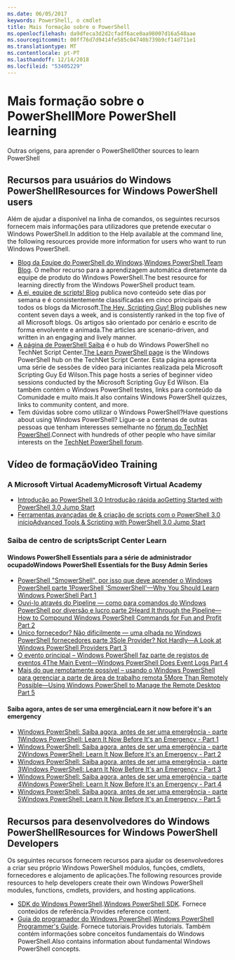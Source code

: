 ```yaml
---
ms.date: 06/05/2017
keywords: PowerShell, o cmdlet
title: Mais formação sobre o PowerShell
ms.openlocfilehash: da9dfeca3d2d2cfadf6ace0aa98007d16a548aae
ms.sourcegitcommit: 00ff76d7d9414fe585c04740b739b9cf14d711e1
ms.translationtype: MT
ms.contentlocale: pt-PT
ms.lasthandoff: 12/14/2018
ms.locfileid: "53405229"
---
```

# <a name="more-powershell-learning"></a><span data-ttu-id="08b30-103">Mais formação sobre o PowerShell</span><span class="sxs-lookup"><span data-stu-id="08b30-103">More PowerShell learning</span></span>

<span data-ttu-id="08b30-104">Outras origens, para aprender o PowerShell</span><span class="sxs-lookup"><span data-stu-id="08b30-104">Other sources to learn PowerShell</span></span>

## <a name="resources-for-windows-powershell-users"></a><span data-ttu-id="08b30-105">Recursos para usuários do Windows PowerShell</span><span class="sxs-lookup"><span data-stu-id="08b30-105">Resources for Windows PowerShell users</span></span>

<span data-ttu-id="08b30-106">Além de ajudar a disponível na linha de comandos, os seguintes recursos fornecem mais informações para utilizadores que pretende executar o Windows PowerShell.</span><span class="sxs-lookup"><span data-stu-id="08b30-106">In addition to the Help available at the command line, the following resources provide more information for users who want to run Windows PowerShell.</span></span>

- <span data-ttu-id="08b30-107">[Blog da Equipe do PowerShell do Windows](https://blogs.msdn.microsoft.com/powershell/).</span><span class="sxs-lookup"><span data-stu-id="08b30-107">[Windows PowerShell Team Blog](https://blogs.msdn.microsoft.com/powershell/).</span></span> <span data-ttu-id="08b30-108">O melhor recurso para a aprendizagem automática diretamente da equipe de produto do Windows PowerShell.</span><span class="sxs-lookup"><span data-stu-id="08b30-108">The best resource for learning directly from the Windows PowerShell product team.</span></span>
- <span data-ttu-id="08b30-109">[A ei, equipe de scripts! Blog](https://blogs.technet.microsoft.com/heyscriptingguy/) publica novo conteúdo sete dias por semana e é consistentemente classificadas em cinco principais de todos os blogs da Microsoft.</span><span class="sxs-lookup"><span data-stu-id="08b30-109">[The Hey, Scripting Guy! Blog](https://blogs.technet.microsoft.com/heyscriptingguy/) publishes new content seven days a week, and is consistently ranked in the top five of all Microsoft blogs.</span></span> <span data-ttu-id="08b30-110">Os artigos são orientado por cenário e escrito de forma envolvente e animada.</span><span class="sxs-lookup"><span data-stu-id="08b30-110">The articles are scenario-driven, and written in an engaging and lively manner.</span></span>
- <span data-ttu-id="08b30-111">[A página de PowerShell Saiba](https://blogs.technet.microsoft.com/heyscriptingguy/2015/01/04/weekend-scripter-the-best-ways-to-learn-powershell/) é o hub do Windows PowerShell no TechNet Script Center.</span><span class="sxs-lookup"><span data-stu-id="08b30-111">[The Learn PowerShell page](https://blogs.technet.microsoft.com/heyscriptingguy/2015/01/04/weekend-scripter-the-best-ways-to-learn-powershell/) is the Windows PowerShell hub on the TechNet Script Center.</span></span> <span data-ttu-id="08b30-112">Esta página apresenta uma série de sessões de vídeo para iniciantes realizada pela Microsoft Scripting Guy Ed Wilson.</span><span class="sxs-lookup"><span data-stu-id="08b30-112">This page hosts a series of beginner video sessions conducted by the Microsoft Scripting Guy Ed Wilson.</span></span> <span data-ttu-id="08b30-113">Ela também contém o Windows PowerShell testes, links para conteúdo da Comunidade e muito mais.</span><span class="sxs-lookup"><span data-stu-id="08b30-113">It also contains Windows PowerShell quizzes, links to community content, and more.</span></span>
- <span data-ttu-id="08b30-114">Tem dúvidas sobre como utilizar o Windows PowerShell?</span><span class="sxs-lookup"><span data-stu-id="08b30-114">Have questions about using Windows PowerShell?</span></span> <span data-ttu-id="08b30-115">Ligue-se a centenas de outras pessoas que tenham interesses semelhante no [fórum do TechNet PowerShell](https://social.technet.microsoft.com/Forums/home?forum=winserverpowershell).</span><span class="sxs-lookup"><span data-stu-id="08b30-115">Connect with hundreds of other people who have similar interests on the [TechNet PowerShell forum](https://social.technet.microsoft.com/Forums/home?forum=winserverpowershell).</span></span>

## <a name="video-training"></a><span data-ttu-id="08b30-116">Vídeo de formação</span><span class="sxs-lookup"><span data-stu-id="08b30-116">Video Training</span></span>

### <a name="microsoft-virtual-academy"></a><span data-ttu-id="08b30-117">A Microsoft Virtual Academy</span><span class="sxs-lookup"><span data-stu-id="08b30-117">Microsoft Virtual Academy</span></span>

- [<span data-ttu-id="08b30-118">Introdução ao PowerShell 3.0 Introdução rápida ao</span><span class="sxs-lookup"><span data-stu-id="08b30-118">Getting Started with PowerShell 3.0 Jump Start</span></span>](https://mva.microsoft.com/en-US/training-courses/getting-started-with-powershell-30-jump-start-8276)
- [<span data-ttu-id="08b30-119">Ferramentas avançadas de & criação de scripts com o PowerShell 3.0 início</span><span class="sxs-lookup"><span data-stu-id="08b30-119">Advanced Tools & Scripting with PowerShell 3.0 Jump Start</span></span>](https://mva.microsoft.com/en-US/training-courses/advanced-tools-scripting-with-powershell-30-jump-start-8277)

### <a name="script-center-learn"></a><span data-ttu-id="08b30-120">Saiba de centro de scripts</span><span class="sxs-lookup"><span data-stu-id="08b30-120">Script Center Learn</span></span>

#### <a name="windows-powershell-essentials-for-the-busy-admin-series"></a><span data-ttu-id="08b30-121">Windows PowerShell Essentials para a série de administrador ocupado</span><span class="sxs-lookup"><span data-stu-id="08b30-121">Windows PowerShell Essentials for the Busy Admin Series</span></span>

- [<span data-ttu-id="08b30-122">PowerShell "SmowerShell", por isso que deve aprender o Windows PowerShell parte 1</span><span class="sxs-lookup"><span data-stu-id="08b30-122">PowerShell 'SmowerShell'—Why You Should Learn Windows PowerShell Part 1</span></span>](https://dlbmodigital.microsoft.com/webcasts/wmv/23976_Dnl_L.wmv)
- [<span data-ttu-id="08b30-123">Ouvi-lo através do Pipeline — como para comandos do Windows PowerShell por diversão e lucro parte 2</span><span class="sxs-lookup"><span data-stu-id="08b30-123">Heard It through the Pipeline—How to Compound Windows PowerShell Commands for Fun and Profit Part 2</span></span>](https://dlbmodigital.microsoft.com/webcasts/wmv/23977_Dnl_L.wmv)
- [<span data-ttu-id="08b30-124">Único fornecedor? Não dificilmente — uma olhada no Windows PowerShell fornecedores parte 3</span><span class="sxs-lookup"><span data-stu-id="08b30-124">Sole Provider? Not Hardly—A Look at Windows PowerShell Providers Part 3</span></span>](https://dlbmodigital.microsoft.com/webcasts/wmv/23978_Dnl_L.wmv)
- [<span data-ttu-id="08b30-125">O evento principal – Windows PowerShell faz parte de registos de eventos 4</span><span class="sxs-lookup"><span data-stu-id="08b30-125">The Main Event—Windows PowerShell Does Event Logs Part 4</span></span>](https://dlbmodigital.microsoft.com/webcasts/wmv/23979_Dnl_L.wmv)
- [<span data-ttu-id="08b30-126">Mais do que remotamente possível – usando o Windows PowerShell para gerenciar a parte de área de trabalho remota 5</span><span class="sxs-lookup"><span data-stu-id="08b30-126">More Than Remotely Possible—Using Windows PowerShell to Manage the Remote Desktop Part 5</span></span>](https://dlbmodigital.microsoft.com/webcasts/wmv/23980_Dnl_L.wmv)

#### <a name="learn-it-now-before-its-an-emergency"></a><span data-ttu-id="08b30-127">Saiba agora, antes de ser uma emergência</span><span class="sxs-lookup"><span data-stu-id="08b30-127">Learn it now before it's an emergency</span></span>

- [<span data-ttu-id="08b30-128">Windows PowerShell: Saiba agora, antes de ser uma emergência - parte 1</span><span class="sxs-lookup"><span data-stu-id="08b30-128">Windows PowerShell: Learn It Now Before It's an Emergency - Part 1</span></span>](https://dlbmodigital.microsoft.com/webcasts/wmv/1032481530_Dnl_L.wmv)
- [<span data-ttu-id="08b30-129">Windows PowerShell: Saiba agora, antes de ser uma emergência - parte 2</span><span class="sxs-lookup"><span data-stu-id="08b30-129">Windows PowerShell: Learn It Now Before It's an Emergency - Part 2</span></span>](https://dlbmodigital.microsoft.com/webcasts/wmv/1032481542_Dnl_L.wmv)
- [<span data-ttu-id="08b30-130">Windows PowerShell: Saiba agora, antes de ser uma emergência - parte 3</span><span class="sxs-lookup"><span data-stu-id="08b30-130">Windows PowerShell: Learn It Now Before It's an Emergency - Part 3</span></span>](https://dlbmodigital.microsoft.com/webcasts/wmv/1032481548_Dnl_L.wmv)
- [<span data-ttu-id="08b30-131">Windows PowerShell: Saiba agora, antes de ser uma emergência - parte 4</span><span class="sxs-lookup"><span data-stu-id="08b30-131">Windows PowerShell: Learn It Now Before It's an Emergency - Part 4</span></span>](https://dlbmodigital.microsoft.com/webcasts/wmv/1032481552_Dnl_L.wmv)
- [<span data-ttu-id="08b30-132">Windows PowerShell: Saiba agora, antes de ser uma emergência - parte 5</span><span class="sxs-lookup"><span data-stu-id="08b30-132">Windows PowerShell: Learn It Now Before It's an Emergency - Part 5</span></span>](https://dlbmodigital.microsoft.com/webcasts/wmv/1032481554_Dnl_L.wmv)

## <a name="resources-for-windows-powershell-developers"></a><span data-ttu-id="08b30-133">Recursos para desenvolvedores do Windows PowerShell</span><span class="sxs-lookup"><span data-stu-id="08b30-133">Resources for Windows PowerShell Developers</span></span>

<span data-ttu-id="08b30-134">Os seguintes recursos fornecem recursos para ajudar os desenvolvedores a criar seu próprio Windows PowerShell módulos, funções, cmdlets, fornecedores e alojamento de aplicações.</span><span class="sxs-lookup"><span data-stu-id="08b30-134">The following resources provide resources to help developers create their own Windows PowerShell modules, functions, cmdlets, providers, and hosting applications.</span></span>

- <span data-ttu-id="08b30-135">[SDK do Windows PowerShell](https://go.microsoft.com/fwlink/p/?LinkID=89595).</span><span class="sxs-lookup"><span data-stu-id="08b30-135">[Windows PowerShell SDK](https://go.microsoft.com/fwlink/p/?LinkID=89595).</span></span> <span data-ttu-id="08b30-136">Fornece conteúdos de referência.</span><span class="sxs-lookup"><span data-stu-id="08b30-136">Provides reference content.</span></span>
- <span data-ttu-id="08b30-137">[Guia do programador do Windows PowerShell](https://go.microsoft.com/fwlink/p/?LinkID=89596).</span><span class="sxs-lookup"><span data-stu-id="08b30-137">[Windows PowerShell Programmer's Guide](https://go.microsoft.com/fwlink/p/?LinkID=89596).</span></span> <span data-ttu-id="08b30-138">Fornece tutoriais.</span><span class="sxs-lookup"><span data-stu-id="08b30-138">Provides tutorials.</span></span> <span data-ttu-id="08b30-139">Também contém informações sobre conceitos fundamentais do Windows PowerShell.</span><span class="sxs-lookup"><span data-stu-id="08b30-139">Also contains information about fundamental Windows PowerShell concepts.</span></span>
